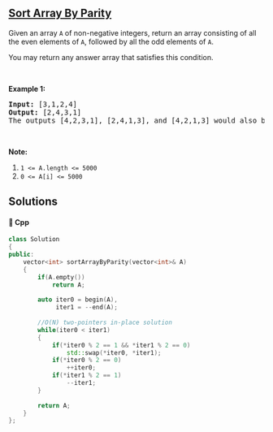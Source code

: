 ## [Sort Array By Parity](https://leetcode.com/problems/sort-array-by-parity)

<p>Given an array <code>A</code> of non-negative integers, return an array consisting of all the even elements of <code>A</code>, followed by all the odd elements of <code>A</code>.</p>

<p>You may return any answer array that satisfies this condition.</p>

<p>&nbsp;</p>

<div>
<p><strong>Example 1:</strong></p>

<pre>
<strong>Input: </strong><span id="example-input-1-1">[3,1,2,4]</span>
<strong>Output: </strong><span id="example-output-1">[2,4,3,1]</span>
The outputs [4,2,3,1], [2,4,1,3], and [4,2,1,3] would also be accepted.
</pre>

<p>&nbsp;</p>

<p><strong>Note:</strong></p>

<ol>
	<li><code>1 &lt;= A.length &lt;= 5000</code></li>
	<li><code>0 &lt;= A[i] &lt;= 5000</code></li>
</ol>
</div>


## Solutions
#### 🧠 Cpp
```cpp
class Solution
{
public:
    vector<int> sortArrayByParity(vector<int>& A)
    {
        if(A.empty())
            return A;
        
        auto iter0 = begin(A),
             iter1 = --end(A);
        
        //O(N) two-pointers in-place solution
        while(iter0 < iter1)
        {
            if(*iter0 % 2 == 1 && *iter1 % 2 == 0)
                std::swap(*iter0, *iter1);
            if(*iter0 % 2 == 0)
                ++iter0;
            if(*iter1 % 2 == 1)
                --iter1;
        }
        
        return A;
    }
};
```
